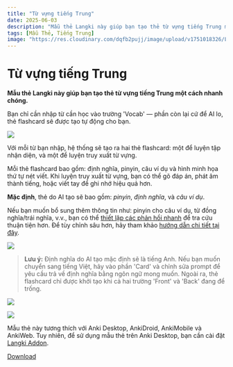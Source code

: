 ```yaml
---
title: "Từ vựng tiếng Trung"
date: 2025-06-03
description: "Mẫu thẻ Langki này giúp bạn tạo thẻ từ vựng tiếng Trung một cách nhanh chóng."
tags: [Mẫu Thẻ, Tiếng Trung]
image: "https://res.cloudinary.com/dqfb2pujj/image/upload/v1751018326/Langki/qi5gnhmqyuv64lbf8zjz.png"
---
```


# Từ vựng tiếng Trung

**Mẫu thẻ Langki này giúp bạn tạo thẻ từ vựng tiếng Trung một cách nhanh chóng.**

Bạn chỉ cần nhập từ cần học vào trường 'Vocab' — phần còn lại cứ để AI lo, thẻ flashcard sẽ được tạo tự động cho bạn.

<!--truncate-->

![](https://res.cloudinary.com/dqfb2pujj/image/upload/v1751019147/Langki/ivta9ankfsuf9tjetwdx.gif)

Với mỗi từ bạn nhập, hệ thống sẽ tạo ra hai thẻ flashcard: một để luyện tập nhận diện, và một để luyện truy xuất từ vựng.

Mỗi thẻ flashcard bao gồm: định nghĩa, pinyin, câu ví dụ và hình minh họa thứ tự nét viết.
Khi luyện truy xuất từ vựng, bạn có thể gõ đáp án, phát âm thành tiếng, hoặc viết tay để ghi nhớ hiệu quả hơn.

**Mặc định**, thẻ do AI tạo sẽ bao gồm: _pinyin_, _định nghĩa_, và _câu ví dụ_.

Nếu bạn muốn bổ sung thêm thông tin như: pinyin cho câu ví dụ, từ đồng nghĩa/trái nghĩa, v.v.,
bạn có thể [thiết lập các phản hồi nhanh](https://langki.net/vi/docs/langki_configuration/#g%E1%BB%A3i-%C3%BD-ph%E1%BA%A3n-h%E1%BB%93i) để tra cứu thuận tiện hơn.
Để tùy chỉnh sâu hơn, hãy tham khảo [hướng dẫn chi tiết tại đây](https://langki.net/vi/docs/langki_configuration).

![](https://res.cloudinary.com/dqfb2pujj/image/upload/v1750872639/Langki/hulrrhol6ol6nyoii1ia.png)

> **Lưu ý:**
> Định nghĩa do AI tạo mặc định sẽ là tiếng Anh.
> Nếu bạn muốn chuyển sang tiếng Việt, hãy vào phần 'Card' và chỉnh sửa prompt để yêu cầu trả về định nghĩa bằng ngôn ngữ mong muốn.
> Ngoài ra, thẻ flashcard chỉ được khởi tạo khi cả hai trường 'Front' và 'Back' đang để trống.

![](https://res.cloudinary.com/dqfb2pujj/image/upload/v1750492139/Langki/wpl2vsguarqindjfryqj.png)

![](https://res.cloudinary.com/dqfb2pujj/image/upload/v1751019308/Langki/a4z6envkucumtfaklp6w.png)

Mẫu thẻ này tương thích với Anki Desktop, AnkiDroid, AnkiMobile và AnkiWeb.
Tuy nhiên, để sử dụng mẫu thẻ trên Anki Desktop, bạn cần cài đặt [Langki Addon](https://ankiweb.net/shared/info/1400986563).

<a href="https://drive.google.com/file/d/12f9cvLOnFD3jcyf8YbkHq3VE9L_3-ioH/view?usp=sharing" target="_blank" class="download-btn">
  Download
</a>

